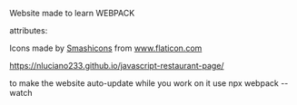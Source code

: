 Website made to learn WEBPACK

attributes: 
<div>Icons made by <a href="https://www.flaticon.com/authors/smashicons" title="Smashicons">Smashicons</a> from <a href="https://www.flaticon.com/" title="Flaticon">www.flaticon.com</a></div>

https://nluciano233.github.io/javascript-restaurant-page/

to make the website auto-update while you work on it use 
npx webpack --watch
